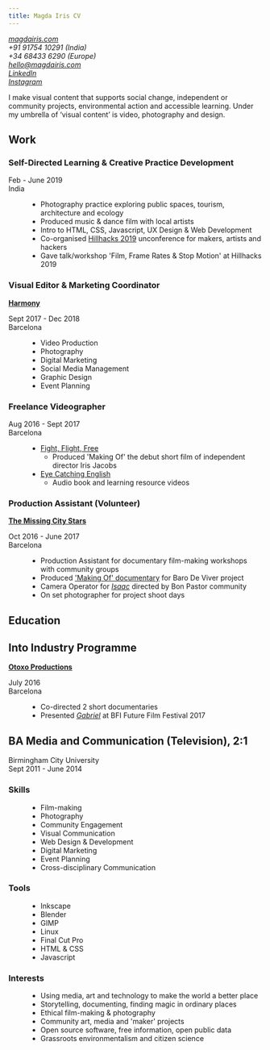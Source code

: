 ```yaml
---
title: Magda Iris CV
---
```

<main>
<address>

[magdairis.com](https://magdairis.com)\
+91 91754 10291 (India)\
+34 68433 6290 (Europe)\
hello@magdairis.com\
[LinkedIn](https://www.linkedin.com/in/magdairispetford/)\
[Instagram](https://www.instagram.com/bymagdairis/)

</address>

<section id="statement">
I make visual content that supports social change, independent or community projects, environmental action and accessible learning. Under my umbrella of ‘visual content’ is video, photography and design.
</section>

<section id="work">

# Work

<div class="current">

### Self-Directed Learning & Creative Practice Development

<dl>
<dt><time>Feb - June 2019</time></dt>
<dt>India</dt>
<dd>

* Photography practice exploring public spaces, tourism, architecture and ecology
* Produced music & dance film with local artists
* Intro to HTML, CSS, Javascript, UX Design & Web Development
* Co-organised [Hillhacks 2019](https://hillhacks.in/) unconference for makers, artists and hackers
* Gave talk/workshop 'Film, Frame Rates & Stop Motion' at Hillhacks 2019

</dd> 
</dl>
</div>

<div class="harmony">

### Visual Editor & Marketing Coordinator

<dl>
<dt>

[**Harmony**](https://www.linkedin.com/company/viaharmony/)

</dt>
<dt><time>Sept 2017 - Dec 2018</time></dt>
<dt>Barcelona</dt>
<dd>

* Video Production
* Photography
* Digital Marketing
* Social Media Management
* Graphic Design
* Event Planning

</dd>
</div>

<div class="freelance">

### Freelance Videographer

<dl>
<dt><time>Aug 2016 - Sept 2017</time></dt>
<dt>Barcelona</dt>
<dd>

* [Fight, Flight, Free](http://www.irisjacobs.nl/direction-1)
  * Produced 'Making Of' the debut short film of independent director Iris Jacobs
* [Eye Catching English](http://eyecatchingenglish.com/)
  * Audio book and learning resource videos

</dd>
</dt>
</div>

<div class="volunteer">

### Production Assistant (Volunteer)

<dl>
<dt>

[**The Missing City Stars**](https://www.themissingcitystars.com/)

</dt>
<dt><time>Oct 2016 - June 2017</dt></time>
<dt>Barcelona</dt>
<dd>

* Production Assistant for documentary film-making workshops with community groups
* Produced ['Making Of' documentary](https://vimeo.com/218116691) for Baro De Viver project
* Camera Operator for [_Isaac_](https://vimeo.com/236158121) directed by Bon Pastor community
* On set photographer for project shoot days

</dd>
</dl>
</div>
</section>

<section id="education">
<div class="otoxo">

# Education

## Into Industry Programme
<dl>
<dt>

[**Otoxo Productions**](https://www.otoxoproductions.com/)

</dt>
<dt><time>July 2016</dt></time>
<dt>Barcelona</dt>
<dd>

* Co-directed 2 short documentaries
* Presented [_Gabriel_](https://www.youtube.com/watch?v=bs8PpTm_AYs) at BFI Future Film Festival 2017

</dd>
</dl>
</div>

<div class="uni">

## BA Media and Communication (Television), 2:1
<dl>
<dt>Birmingham City University</dt>
<dt><time>Sept 2011 - June 2014</dt></time>
</dl>
</div>

</section>

<section id="bottom">
<div class="skills">

### Skills
<dl>
<dd>

* Film-making
* Photography
* Community Engagement
* Visual Communication
* Web Design & Development
* Digital Marketing
* Event Planning
* Cross-disciplinary Communication

<dd>
</dl>
</div>

<div class="tools">

### Tools
<dl>
<dd>

* Inkscape
* Blender
* GIMP
* Linux
* Final Cut Pro
* HTML & CSS
* Javascript

</dd>
</dl>
</div>

<div class="interests">

### Interests
<dl>
<dd>

* Using media, art and technology to make the world a better place
* Storytelling, documenting, finding magic in ordinary places
* Ethical film-making & photography
* Community art, media and 'maker' projects
* Open source software, free information, open public data
* Grassroots environmentalism and citizen science

</dd>
</dl>
</div>
</section>

</main>